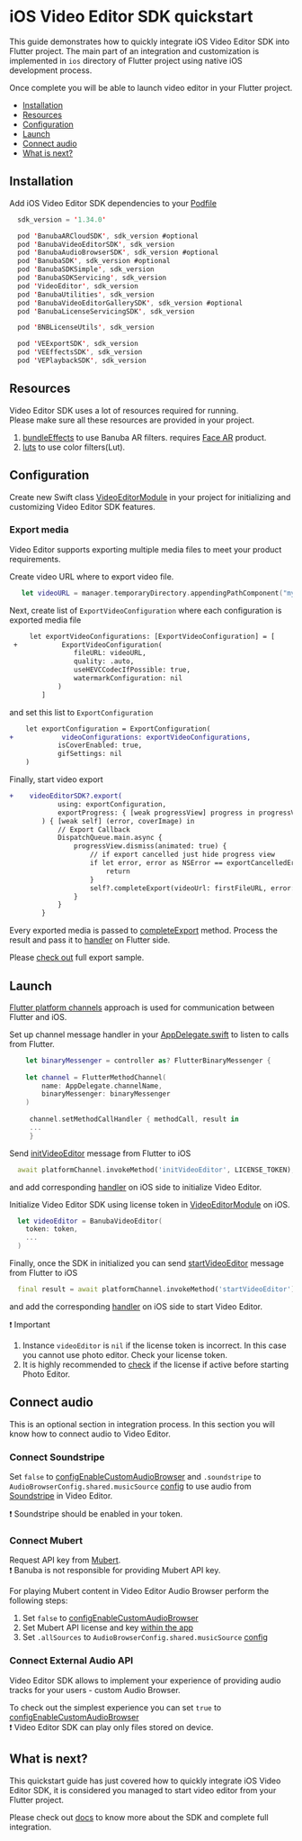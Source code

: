 # iOS Video Editor SDK quickstart

This guide demonstrates how to quickly integrate iOS Video Editor SDK into Flutter project.
The main part of an integration and customization is implemented in ```ios``` directory
of Flutter project using native iOS development process.

Once complete you will be able to launch video editor in your Flutter project.

- [Installation](#Installation)
- [Resources](#Resources)
- [Configuration](#Configuration)
- [Launch](#Launch)
- [Connect audio](#Connect-audio)
- [What is next?](#What-is-next)

## Installation
Add iOS Video Editor SDK dependencies to your [Podfile](../ios/Podfile)
```swift
  sdk_version = '1.34.0'

  pod 'BanubaARCloudSDK', sdk_version #optional
  pod 'BanubaVideoEditorSDK', sdk_version
  pod 'BanubaAudioBrowserSDK', sdk_version #optional
  pod 'BanubaSDK', sdk_version #optional
  pod 'BanubaSDKSimple', sdk_version
  pod 'BanubaSDKServicing', sdk_version
  pod 'VideoEditor', sdk_version
  pod 'BanubaUtilities', sdk_version
  pod 'BanubaVideoEditorGallerySDK', sdk_version #optional
  pod 'BanubaLicenseServicingSDK', sdk_version

  pod 'BNBLicenseUtils', sdk_version

  pod 'VEExportSDK', sdk_version
  pod 'VEEffectsSDK', sdk_version
  pod 'VEPlaybackSDK', sdk_version
```


## Resources
Video Editor SDK uses a lot of resources required for running.  
Please make sure all these resources are provided in your project.
1. [bundleEffects](../ios/bundleEffects) to use Banuba AR filters. requires [Face AR](https://docs.banuba.com/face-ar-sdk-v1) product.
2. [luts](../ios/luts) to use color filters(Lut).

## Configuration
Create new Swift class [VideoEditorModule](../ios/Runner/VideoEditorModule.swift) in your project
for initializing and customizing Video Editor SDK features.

### Export media
Video Editor supports exporting multiple media files to meet your product requirements.

Create video URL where to export video file.
```swift
   let videoURL = manager.temporaryDirectory.appendingPathComponent("myAwesomeVideo.mov")
```
Next, create list of ```ExportVideoConfiguration``` where each configuration is exported media file
```diff
     let exportVideoConfigurations: [ExportVideoConfiguration] = [
 +           ExportVideoConfiguration(
                fileURL: videoURL,
                quality: .auto,
                useHEVCCodecIfPossible: true,
                watermarkConfiguration: nil
            )
        ]
```
and set this list to ```ExportConfiguration```
```diff
    let exportConfiguration = ExportConfiguration(
+            videoConfigurations: exportVideoConfigurations,
            isCoverEnabled: true,
            gifSettings: nil
    )
```
Finally, start video export
```diff
+    videoEditorSDK?.export(
            using: exportConfiguration,
            exportProgress: { [weak progressView] progress in progressView?.updateProgressView(with: Float(progress)) }
        ) { [weak self] (error, coverImage) in
            // Export Callback
            DispatchQueue.main.async {
                progressView.dismiss(animated: true) {
                    // if export cancelled just hide progress view
                    if let error, error as NSError == exportCancelledError {
                        return
                    }
                    self?.completeExport(videoUrl: firstFileURL, error: error, coverImage: coverImage?.coverImage)
                }
            }
        }
```
Every exported media is passed to  [completeExport](../ios/Runner/VideoEditorModule.swift#L185) method.
Process the result and pass it to [handler](../lib/main.dart#L171) on Flutter side.

Please [check out](../ios/Runner/VideoEditorModule.swift#L152) full export sample.

## Launch
[Flutter platform channels](https://docs.flutter.dev/development/platform-integration/platform-channels) approach is used for communication between Flutter and iOS.

Set up channel message handler in your [AppDelegate.swift](../ios/Runner/AppDelegate.swift#42)
to listen to calls from Flutter.
```swift
    let binaryMessenger = controller as? FlutterBinaryMessenger {
            
    let channel = FlutterMethodChannel(
        name: AppDelegate.channelName,
        binaryMessenger: binaryMessenger
    )
            
     channel.setMethodCallHandler { methodCall, result in
     ... 
     }
```

Send [initVideoEditor](../lib/main.dart#L80) message from Flutter to iOS
```dart
  await platformChannel.invokeMethod('initVideoEditor', LICENSE_TOKEN);
```
and add corresponding [handler](../ios/Runner/AppDelegate.swift#L54) on iOS side to initialize Video Editor.

Initialize Video Editor SDK using license token in [VideoEditorModule](../ios/Runner/VideoEditorModule.swift#L39) on iOS.
```swift
  let videoEditor = BanubaVideoEditor(
    token: token,
    ...
  )
```
Finally, once the SDK in initialized you can send [startVideoEditor](../lib/main.dart#L87) message from Flutter to iOS

```dart
  final result = await platformChannel.invokeMethod('startVideoEditor');
```

and add the corresponding [handler](../ios/Runner/AppDelegate.swift#58) on iOS side to start Video Editor.

:exclamation: Important
1. Instance ```videoEditor``` is ```nil``` if the license token is incorrect. In this case you cannot use photo editor. Check your license token.
2. It is highly recommended to [check](../ios/Runner/PhotoEditorModule.swift#L104) if the license if active before starting Photo Editor.

## Connect audio

This is an optional section in integration process. In this section you will know how to connect audio to Video Editor.

### Connect Soundstripe
Set ```false``` to [configEnableCustomAudioBrowser](../ios/Runner/AppDelegate.swift#L13) and ```.soundstripe``` to ```AudioBrowserConfig.shared.musicSource``` [config](../ios/Runner/AppDelegate.swift#L138) 
to use audio from [Soundstripe](https://www.soundstripe.com/) in Video Editor.

:exclamation: Soundstripe should be enabled in your token.

### Connect Mubert
Request API key from [Mubert](https://mubert.com/).  
:exclamation:  Banuba is not responsible for providing Mubert API key.

For playing Mubert content in Video Editor Audio Browser perform the following steps:

1. Set ```false``` to [configEnableCustomAudioBrowser](../ios/Runner/AppDelegate.swift#L13)
2. Set Mubert API license and key [within the app](../ios/Runner/AppDelegate.swift#L136)
3. Set ```.allSources``` to ```AudioBrowserConfig.shared.musicSource``` [config](../ios/Runner/AppDelegate.swift#L138)

### Connect External Audio API
Video Editor SDK allows to implement your experience of providing audio tracks for your users - custom Audio Browser.  

To check out the simplest experience you can set ```true``` to [configEnableCustomAudioBrowser](../ios/Runner/AppDelegate.swift#L13)  
:exclamation: Video Editor SDK can play only files stored on device.


## What is next?
This quickstart guide has just covered how to quickly integrate iOS Video Editor SDK,
it is considered you managed to start video editor from your Flutter project.

Please check out [docs](https://docs.banuba.com/ve-pe-sdk/docs/ios/requirements) to know more about the SDK and complete full integration.